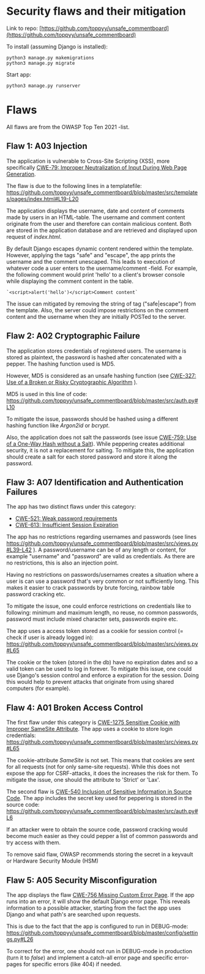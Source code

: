 # Security flaws and their mitigation

Link to repo: [https://github.com/toppyy/unsafe_commentboard](https://github.com/toppyy/unsafe_commentboard)

To install (assuming Django is installed):

    python3 manage.py makemigrations
    python3 manage.py migrate

Start app:

    python3 manage.py runserver

# Flaws

All flaws are from the OWASP Top Ten 2021 -list.

## Flaw 1: A03 Injection

The application is vulnerable to Cross-Site Scripting (XSS), more specifically  [CWE-79: Improper Neutralization of Input During Web Page Generation](https://cwe.mitre.org/data/definitions/79.html).

The flaw is due to the following lines in a templatefile:
https://github.com/toppyy/unsafe_commentboard/blob/master/src/templates/pages/index.html#L19-L20

The application displays the username, date and content of comments made by users in an HTML-table. The username and comment content originate from the user and therefore can contain malicious content. Both are stored in the application database and are retrieved and displayed upon request of *index.html*.

By default Django escapes dynamic content rendered within the template. However, applying the tags "safe" and "escape", the app prints the username and the comment unescaped. This leads to execution of whatever code a user enters to the username/comment -field. For example, the following comment would print 'hello' to a client's browser console while displaying the comment content in the table. 

    `<script>alert('hello')</script>Comment content` 

The issue can mitigated by removing the string of tag ("safe|escape") from the template. Also, the server could impose restrictions on the comment content and the username when they are initially POSTed to the server.

## Flaw 2: A02 Cryptographic Failure

The application stores credentials of registered users. The username is stored as plaintext, the password is hashed after concatenated with a pepper. The hashing function used is MD5. 

However, MD5 is considered as an unsafe hashing function (see
[CWE-327: Use of a Broken or Risky Cryptographic Algorithm](https://cwe.mitre.org/data/definitions/327.html) ). 

MD5 is used in this line of code:
https://github.com/toppyy/unsafe_commentboard/blob/master/src/auth.py#L10

To mitigate the issue, passwords should be hashed using a different hashing function like *Argon2id* or *bcrypt*.  

Also, the application does not salt the passwords (see issue [CWE-759: Use of a One-Way Hash without a Salt](https://cwe.mitre.org/data/definitions/759.html)). While peppering creates additional security, it is not a replacement for salting. To mitigate this, the application should create a salt for each stored password and store it along the password. 

## Flaw 3: A07 Identification and Authentication Failures
  
The app has two distinct flaws under this category:

- [CWE-521: Weak password requirements](https://cwe.mitre.org/data/definitions/521.html)
- [CWE-613: Insufficient Session Expiration](https://cwe.mitre.org/data/definitions/613.html)

The app has no restrictions regarding usernames and passwords (see lines https://github.com/toppyy/unsafe_commentboard/blob/master/src/views.py#L39-L42 ). A password/username can be of any length or content, for example "username" and "password" are valid as credentials. As there are no restrictions, this is also an injection point. 

Having no restrictions on passwords/usernames creates a situation where a user is can use a password that's very common or not sufficiently long. This makes it easier to crack passwords by brute forcing, rainbow table password cracking etc. 

To mitigate the issue, one could enforce restrictions on credentials like to following: minimum and maximum length, no reuse, no common passwords, password must include mixed character sets, passwords expire etc.

The app uses a access token stored as a cookie for session control (= check if user is already logged in): 
https://github.com/toppyy/unsafe_commentboard/blob/master/src/views.py#L65

The cookie or the token (stored in the db) have no expiration dates and so a valid token can be used to log in forever. To mitigate this issue, one could use Django's session control and enforce a expiration for the session. Doing this would help to prevent attacks that originate from using shared computers (for example).

## Flaw 4: A01 Broken Access Control

The first flaw under this category is [CWE-1275 Sensitive Cookie with Improper SameSite Attribute](https://cwe.mitre.org/data/definitions/1275.html). The app uses a cookie to store login credentials:
https://github.com/toppyy/unsafe_commentboard/blob/master/src/views.py#L65

The cookie-attribute *SameSite* is not set. This means that cookies are sent for all requests (not for only same-site requests). While this does not expose the app for CSRF-attacks, it does the increases the risk for them. To mitigate the issue, one should the attribute to 'Strict' or 'Lax'.

The second flaw is [CWE-540 Inclusion of Sensitive Information in Source Code](https://cwe.mitre.org/data/definitions/540.html). The app includes the secret key used for peppering is stored in the source code:
https://github.com/toppyy/unsafe_commentboard/blob/master/src/auth.py#L6

If an attacker were to obtain the source code, password cracking would become much easier as they could pepper a list of common passwords and try access with them.

To remove said flaw, OWASP recommends storing the secret in a keyvault or Hardware Security Module (HSM)

## Flaw 5: A05 Security Misconfiguration

The app displays the flaw [CWE-756 Missing Custom Error Page](https://cwe.mitre.org/data/definitions/756.html). If the app runs into an error, it will show the default Django error page. This reveals information to a possible attacker, starting from the fact the app uses Django and what path's are searched upon requests. 

This is due to the fact that the app is configured to run in DEBUG-mode:
https://github.com/toppyy/unsafe_commentboard/blob/master/config/settings.py#L26

To correct for the error, one should not run in DEBUG-mode in production (turn it to *false*) and implement a catch-all error page and specific error-pages for specific errors (like 404) if needed.







